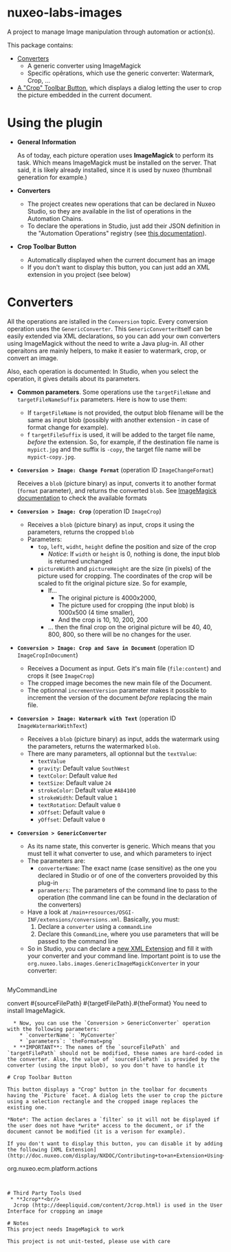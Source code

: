 # nuxeo-labs-images
A project to manage Image manipulation through automation or action(s).

This package contains:
* [Converters](#converters)
  * A generic converter using ImageMagick
  * Specific opêrations, which use the generic converter: Watermark, Crop, ...
* [A "Crop" Toolbar Button](#crop-toolbar-button), which displays a dialog letting the user to crop the picture embedded in the current document.

# Using the plugin

* **General Information**

  As of today, each picture operation uses **ImageMagick** to perform its task. Which means ImageMagick must be installed on the server. That said, it is likely already installed, since it is used by nuxeo (thumbnail generation for example.)

* **Converters**
  * The project creates new operations that can be declared in Nuxeo Studio, so they are available in the list of operations in the Automation Chains.
  * To declare the operations in Studio, just add their JSON definition in the "Automation Operations" registry (see [this documentation](http://doc.nuxeo.com/display/Studio/Referencing+an+Externally+Defined+Operation)).
* **Crop Toolbar Button**
  * Automatically displayed when the current document has an image
  * If you don't want to display this button, you can just add an XML extension in you project (see below)



# Converters

All the operations are istalled in the `Conversion` topic. Every conversion operation uses the `GenericConverter`. This `GenericConverter`itself can be easily extended via XML declarations, so you can add your own converters using ImageMagick without the need to write a Java plug-in. All other operaitons are mainly helpers, to make it easier to watermark, crop, or convert an image.

Also, each operation is documented: In Studio, when you select the operation, it gives details about its parameters.

* **Common parameters**. Some operations use the `targetFileName` and `targetFileNameSuffix` parameters. Here is how to use them:
  * If `targetFileName` is not provided, the output blob filename will be the same as input blob (possibly with another extension - in case of format change for example).
  * f `targetFileSuffix` is used, it will be added to the target file name, *before* the extension. So, for example, if the destination file name is `mypict.jpg` and the suffix is `-copy`, the target file name will be `mypict-copy.jpg`.

* **`Conversion > Image: Change Format`** (operation ID `ImageChangeFormat`)

  Receives a `blob` (picture binary) as input, converts it to another format (`format` parameter), and returns the converted `blob`. See [ImageMagick documentation](http://www.imagemagick.org/script/formats.php) to check the available formats

* **`Conversion > Image: Crop`** (operation ID `ImageCrop`)
  * Receives a `blob` (picture binary) as input, crops it using the parameters, returns the cropped `blob`
  * Parameters:
    * `top`, `left`, `widht`, `height` define the position and size of the crop
      * *Notice*: If `width` or `height` is 0, nothing is done, the input blob is returned unchanged
    * `pictureWidth` and `pictureHeight` are the size (in pixels) of the picture used for cropping. The coordinates of the crop will be scaled to fit the original picture size. So for example,
      * If...
        * The original picture is 4000x2000,
        * The picture used for cropping (the input blob) is 1000x500 (4 time smaller),
        * And the crop is 10, 10, 200, 200
      * ... then the final crop on the original picture will be 40, 40, 800, 800, so there will be no changes for the user.

* **`Conversion > Image: Crop and Save in Document`** (operation ID `ImageCropInDocument`)
  * Receives a Document as input. Gets it's main file (`file:content`) and crops it (see `ImageCrop`)
  * The cropped image becomes the new main file of the Document.
  * The optionnal `incrementVersion` parameter makes it possible to increment the version of the document *before* replacing the main file.
  
* **`Conversion > Image: Watermark with Text`** (operation ID `ImageWatermarkWithText`)
  * Receives a `blob` (picture binary) as input, adds the watermark using the parameters, returns the watermarked `blob`.
  * There are many parameters, all optionnal but the `textValue`:
    * `textValue`
    * `gravity`: Default value `SouthWest`
    * `textColor`: Default value `Red`
    * `textSize`: Default value `24`
    * `strokeColor`: Default value `#A84100`
    * `strokeWidth`: Default value `1`
    * `textRotation`: Default value `0`
    * `xOffset`: Default value `0`
    * `yOffset`: Default value `0`

* **`Conversion > GenericConverter`**
  * As its name state, this converter is generic. Which means that you must tell it what converter to use, and which parameters to inject
  * The parameters are:
    * `converterName`: The exact name (case sensitive) as the one you declared in Studio or of one of the converters provoided by this plug-in
    * `parameters`: The parameters of the command line to pass to the operation (the command line can be found in the declaration of the converters)
  * Have a look at `/main+resources/OSGI-INF/extensions/conversions.xml`. Basically, you must:
    1. Declare a `converter` using a `commandLine`
    2. Declare this `CommandLine`, where you use parameters that will be passed to the command line
  * So in Studio, you can declare a [new XML Extension](http://doc.nuxeo.com/display/NXDOC/Contributing+to+an+Extension+Using+Nuxeo+Studio) and fill it with your converter and your command line. Important point is to use the `org.nuxeo.labs.images.GenericImageMagickConverter` in your converter:
  ```
<!-- Declare the "MyConverter" converter which uses the "MyCommandLine" command line -->
<extension target="org.nuxeo.ecm.core.convert.service.ConversionServiceImpl"
  point="converter">
  <converter name="MyConverter" class="org.nuxeo.labs.images.GenericImageMagickConverter">
    <parameters>
      <parameter name="CommandLineName">MyCommandLine</parameter>
    </parameters>
  </converter>
</extension>
<!-- Declare the MyCommandLine command line -->
<extension target="org.nuxeo.ecm.platform.commandline.executor.service.CommandLineExecutorComponent"
  point="command">
  <command name="MyCommandLine" enabled="true">
    <!-- The ImageMagickCommand. Here, we use "convert" -->
    <commandLine>convert</commandLine>
    <!-- The parameters to pass to the command line.
         Here, we use the conversion, from jpg to png for example
         The expected parameter is the format -->
    <parameterString>#{sourceFilePath} #{targetFilePath}.#{theFormat}</parameterString>
    <!-- This one is good habit. So server.log will let you know you have a problem
         if ImageMagick is not avilable -->
    <installationDirective>You need to install ImageMagick.</installationDirective>
  </command>
</extension>
  ```
    * Now, you can use the `Conversion > GenericConverter` operation with the following parameters:
      * `converterName`: `MyConverter`
      * `parameters`: `theFormat=png`
    * **IMPORTANT**: The names of the `sourceFilePath` and `targetFilePath` should not be modified, these names are hard-coded in the converter. Also, the value of `sourceFilePath` is provided by the converter (using the input blob), so you don't have to handle it

# Crop Toolbar Button

This button displays a "Crop" button in the toolbar for documents having the `Picture` facet. A dialog lets the user to crop the picture using a selection rectangle and the cropped image replaces the existing one.

*Note*: The action declares a `filter` so it will not be displayed if the user does not have *write* access to the document, or if the document cannot be modified (it is a verison for example).

If you don't want to display this button, you can disable it by adding the following [XML Extension](http://doc.nuxeo.com/display/NXDOC/Contributing+to+an+Extension+Using+Nuxeo+Studio):

```
<require>org.nuxeo.ecm.platform.actions</require>
<extension target="org.nuxeo.ecm.platform.actions.ActionService"
    point="actions">
  <action id="cropImageAction" enabled="false" />
</extension>
```


# Third Party Tools Used
 * **Jcrop**<br/>
  Jcrop (http://deepliquid.com/content/Jcrop.html) is used in the User Interface for cropping an image

# Notes
This project needs ImageMagick to work

This project is not unit-tested, please use with care

